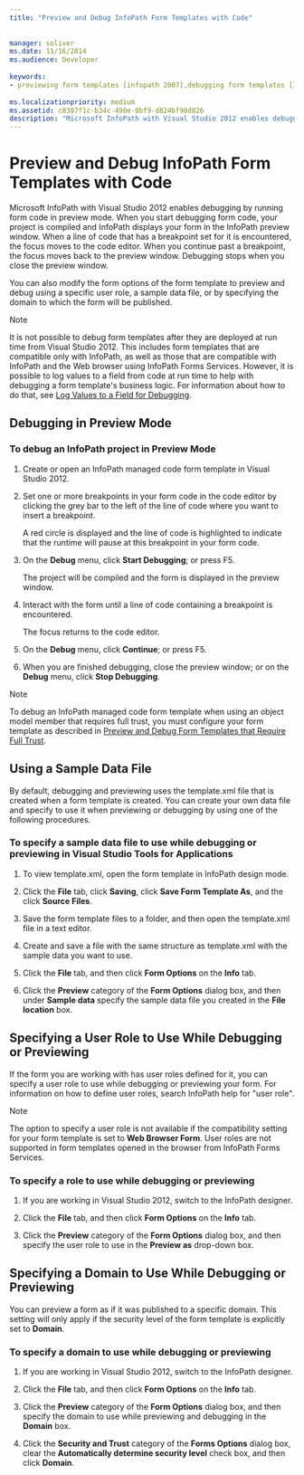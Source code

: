 ```yaml
---
title: "Preview and Debug InfoPath Form Templates with Code"
 
 
manager: soliver
ms.date: 11/16/2014
ms.audience: Developer
 
keywords:
- previewing form templates [infopath 2007],debugging form templates [InfoPath 2007],form templates [InfoPath 2007], previewing,debugging [InfoPath 2007], managed-code form templates,form templates [InfoPath 2007], debugging,InfoPath 2007, debugging form templates,InfoPath 2007, previewing form templates
 
ms.localizationpriority: medium
ms.assetid: c8387f1c-b34c-490e-8bf9-d824bf98d826
description: "Microsoft InfoPath with Visual Studio 2012 enables debugging by running form code in preview mode. When you start debugging form code, your project is compiled and InfoPath displays your form in the InfoPath preview window. When a line of code that has a breakpoint set for it is encountered, the focus moves to the code editor. When you continue past a breakpoint, the focus moves back to the preview window. Debugging stops when you close the preview window."
---
```


# Preview and Debug InfoPath Form Templates with Code

Microsoft InfoPath with Visual Studio 2012 enables debugging by running form code in preview mode. When you start debugging form code, your project is compiled and InfoPath displays your form in the InfoPath preview window. When a line of code that has a breakpoint set for it is encountered, the focus moves to the code editor. When you continue past a breakpoint, the focus moves back to the preview window. Debugging stops when you close the preview window.
  
You can also modify the form options of the form template to preview and debug using a specific user role, a sample data file, or by specifying the domain to which the form will be published. 
  
> [!NOTE]
> It is not possible to debug form templates after they are deployed at run time from Visual Studio 2012. This includes form templates that are compatible only with InfoPath, as well as those that are compatible with InfoPath and the Web browser using InfoPath Forms Services. However, it is possible to log values to a field from code at run time to help with debugging a form template's business logic. For information about how to do that, see [Log Values to a Field for Debugging](how-to-log-values-to-a-field-for-debugging.md). 
  
## Debugging in Preview Mode

### To debug an InfoPath project in Preview Mode

1. Create or open an InfoPath managed code form template in Visual Studio 2012.
    
2. Set one or more breakpoints in your form code in the code editor by clicking the grey bar to the left of the line of code where you want to insert a breakpoint.
    
    A red circle is displayed and the line of code is highlighted to indicate that the runtime will pause at this breakpoint in your form code.
    
3. On the **Debug** menu, click **Start Debugging**; or press F5.
    
    The project will be compiled and the form is displayed in the preview window.
    
4. Interact with the form until a line of code containing a breakpoint is encountered.
    
    The focus returns to the code editor.
    
5. On the **Debug** menu, click **Continue**; or press F5.
    
6. When you are finished debugging, close the preview window; or on the **Debug** menu, click **Stop Debugging**.
    
> [!NOTE]
> To debug an InfoPath managed code form template when using an object model member that requires full trust, you must configure your form template as described in [Preview and Debug Form Templates that Require Full Trust](how-to-preview-and-debug-form-templates-that-require-full-trust.md). 
  
## Using a Sample Data File

By default, debugging and previewing uses the template.xml file that is created when a form template is created. You can create your own data file and specify to use it when previewing or debugging by using one of the following procedures. 
  
### To specify a sample data file to use while debugging or previewing in Visual Studio Tools for Applications

1. To view template.xml, open the form template in InfoPath design mode.
    
2. Click the **File** tab, click **Saving**, click **Save Form Template As**, and the click **Source Files**.
    
3. Save the form template files to a folder, and then open the template.xml file in a text editor.
    
4. Create and save a file with the same structure as template.xml with the sample data you want to use.
    
5. Click the **File** tab, and then click **Form Options** on the **Info** tab. 
    
6. Click the **Preview** category of the **Form Options** dialog box, and then under **Sample data** specify the sample data file you created in the **File location** box. 
    
## Specifying a User Role to Use While Debugging or Previewing

If the form you are working with has user roles defined for it, you can specify a user role to use while debugging or previewing your form. For information on how to define user roles, search InfoPath help for "user role".
  
> [!NOTE]
> The option to specify a user role is not available if the compatibility setting for your form template is set to **Web Browser Form**. User roles are not supported in form templates opened in the browser from InfoPath Forms Services. 
  
### To specify a role to use while debugging or previewing

1. If you are working in Visual Studio 2012, switch to the InfoPath designer.
    
2. Click the **File** tab, and then click **Form Options** on the **Info** tab. 
    
3. Click the **Preview** category of the **Form Options** dialog box, and then specify the user role to use in the **Preview as** drop-down box. 
    
## Specifying a Domain to Use While Debugging or Previewing

You can preview a form as if it was published to a specific domain. This setting will only apply if the security level of the form template is explicitly set to **Domain**.
  
### To specify a domain to use while debugging or previewing

1. If you are working in Visual Studio 2012, switch to the InfoPath designer.
    
2. Click the **File** tab, and then click **Form Options** on the **Info** tab. 
    
3. Click the **Preview** category of the **Form Options** dialog box, and then specify the domain to use while previewing and debugging in the **Domain** box. 
    
4. Click the **Security and Trust** category of the **Forms Options** dialog box, clear the **Automatically determine security level** check box, and then click **Domain**.
    

